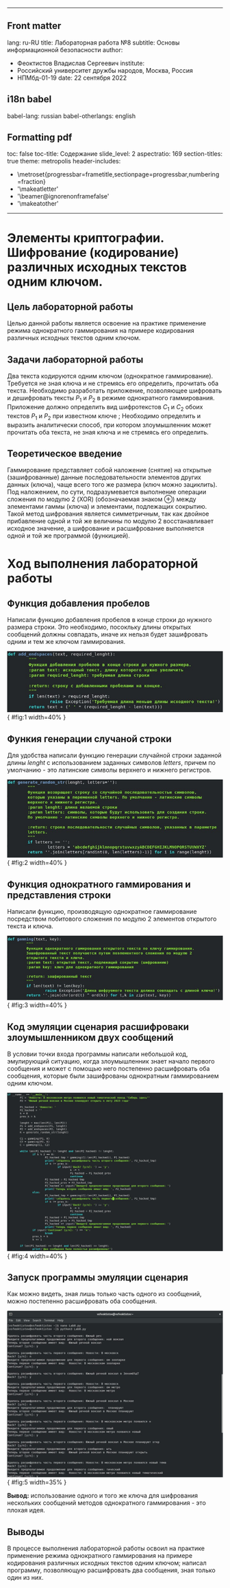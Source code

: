 

---
## Front matter
lang: ru-RU
title: Лабораторная работа №8
subtitle: Основы информационной безопасности
author:
  - Феоктистов Владислав Сергеевич
institute:
  - Российский университет дружбы народов, Москва, Россия
  - НПМбд-01-19
date: 22 сентября 2022

## i18n babel
babel-lang: russian
babel-otherlangs: english

## Formatting pdf
toc: false
toc-title: Содержание
slide_level: 2
aspectratio: 169
section-titles: true
theme: metropolis
header-includes:
 - \metroset{progressbar=frametitle,sectionpage=progressbar,numbering=fraction}
 - '\makeatletter'
 - '\beamer@ignorenonframefalse'
 - '\makeatother'
---

# Элементы криптографии. Шифрование (кодирование) различных исходных текстов одним ключом.

## Цель лабораторной работы

Целью данной работы является освоение на практике применение режима однократного гаммирования на примере кодирования различных исходных текстов одним ключом.

## Задачи лабораторной работы

Два текста кодируются одним ключом (однократное гаммирование). Требуется не зная ключа и не стремясь его определить, прочитать оба текста. Необходимо разработать приложение, позволяющее шифровать и дешифровать тексты $P_1$ и $P_2$ в режиме однократного гаммирования. Приложение должно определить вид шифротекстов $C_1$ и $C_2$ обоих текстов $P_1$ и $P_2$ при известном ключе ; Необходимо определить и выразить аналитически способ, при котором злоумышленник может прочитать оба текста, не зная ключа и не стремясь его определить.

## Теоретическое введение

Гаммирование представляет собой наложение (снятие) на открытые (зашифрованные) данные последовательности элементов других данных (ключа), чаще всего того же размера (ключ можно зациклить). Под наложением, по сути, подразумевается выполнение операции сложения по модулю 2 (XOR) (обозначаемая знаком $\oplus$) между элементами гаммы (ключа) и элементами, подлежащих сокрытию. Такой метод шифрования является симметричным, так как двойное прибавление одной и той же величины по модулю 2 восстанавливает исходное значение, а шифрование и расшифрование выполняется одной и той же программой (функицией).

# Ход выполнения лабораторной работы

## Функция добавления пробелов

Написали функцию добавления пробелов в конце строки до нужного размера строки. Это необходимо, посокльку длины открытых сообщений должны совпадать, иначе их нельзя будет зашифровать одним и тем же ключом гаммирования.

![Функция добавления пробелов](image/img_1.jpg){ #fig:1 width=40% }

## Функия генерации случаной строки

Для удобства написали функцию генерации случайной строки заданной длины *lenght* с использованием заданных символов *letters*, причем по умолчанию - это латинские символы верхнего и нижнего регистров.

![Функция генерации случайной строки](image/img_2.jpg){ #fig:2 width=40% }

## Функция однократного гаммирования и представления строки

Написали функцию, производящую однократное гаммирование посредством побитового сложения по модулю 2 элементов открытого текста и ключа.

![Функция однократного гаммирования](image/img_3.jpg){ #fig:3 width=40% }

## Код эмуляции сценария расшифроваки злоумышленником двух сообщений

В условии точки входа программы написали небольшой код, эмулирующий ситуацию, когда злоумышленник знает начало первого сообщения и может с помощью него постепенно расшифровать оба сообщения, которые были зашифрованы однократным гаммированием одним ключом. 

![Код эмуляции сценария расшифроваки злоумышленником двух сообщений](image/img_4.jpg){ #fig:4 width=40% }

## Запуск программы эмуляции сценария

Как можно видеть, зная лишь только часть одного из сообщений, можно постепенно расшифровать оба сообщения.

![Запуск программы эмуляции сценария](image/img_5.jpg){ #fig:5 width=35% }

**Вывод:** использование одного и того же ключа для шифрования нескольких сообщений методов однократного гаммирования - это плохая идея.

## Выводы

В процессе выполнения лабораторной работы освоил на практике применение режима однократного гаммирования на примере кодирования различных исходных текстов одним ключом; написал программу, позволяющую расшифровать два сообщения, зная только один из них.
